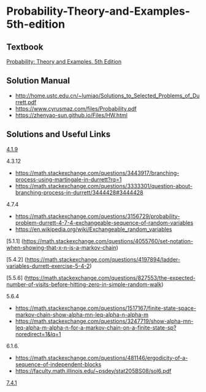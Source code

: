 # Probability-Theory-and-Examples-5th-edition

## Textbook
[Probability: Theory and Examples. 5th Edition](https://services.math.duke.edu/~rtd/PTE/PTE5_011119.pdf)


## Solution Manual

- http://home.ustc.edu.cn/~lumiao/Solutions_to_Selected_Problems_of_Durrett.pdf
- https://www.cyrusmaz.com/files/Probability.pdf
- https://zhenyao-sun.github.io/Files/HW.html

## Solutions and Useful Links

[4.1.9](https://math.stackexchange.com/questions/3350000/if-ey-vert-mathcalg-x-and-ex2-ey2-infty-then-x-y-a-s)




4.3.12
- https://math.stackexchange.com/questions/3443917/branching-process-using-martingale-in-durrett?rq=1
- https://math.stackexchange.com/questions/3333301/question-about-branching-process-in-durrett/3444428#3444428



4.7.4
- https://math.stackexchange.com/questions/3156729/probability-problem-durrett-4-7-4-exchangeable-sequence-of-random-variables
- https://en.wikipedia.org/wiki/Exchangeable_random_variables


[5.1.1]
(https://math.stackexchange.com/questions/4055760/set-notation-when-showing-that-x-n-is-a-markov-chain)

[5.4.2]
(https://math.stackexchange.com/questions/4197894/ladder-variables-durrett-exercise-5-4-2)

[5.5.6]
(https://math.stackexchange.com/questions/827553/the-expected-number-of-visits-before-hitting-zero-in-simple-random-walk)

5.6.4
- https://math.stackexchange.com/questions/1517167/finite-state-space-markov-chain-show-alpha-mn-leq-alpha-n-alpha-m
- https://math.stackexchange.com/questions/3247719/show-alpha-mn-leq-alpha-m-alpha-n-for-a-markov-chain-on-a-finite-state-sp?noredirect=1&lq=1

6.1.6.
- https://math.stackexchange.com/questions/481146/ergodicity-of-a-sequence-of-independent-blocks
- https://faculty.math.illinois.edu/~psdey/stat205BS08/sol6.pdf

[7.4.1](https://math.stackexchange.com/questions/4431599/durrett-7-4-1-two-dimensional-brownian-motion-with-stopping-times)


